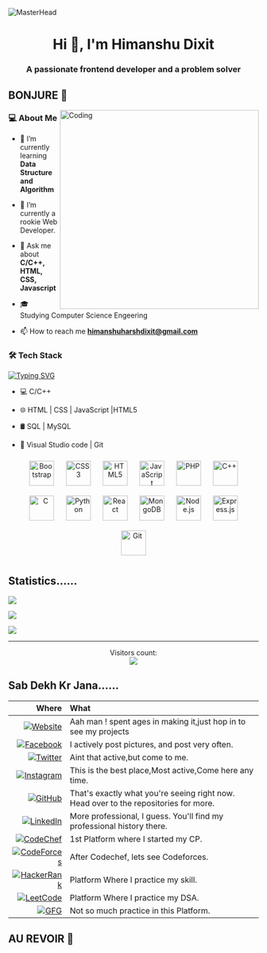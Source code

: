 ![MasterHead](https://coder.com/og-image.png)
<h1 align="center">Hi 👋, I'm Himanshu Dixit</h1>
<h3 align="center">A passionate frontend developer and a problem solver</h3>
<h2>BONJURE 👋</h2>
<img align="right" alt="Coding" width="400" src="https://media1.giphy.com/media/RbDKaczqWovIugyJmW/200.gif">
<h3> 💻 About Me </h3>

- 🌱 I’m currently learning **Data Structure and Algorithm**

- 🔭 I’m currently a rookie Web Developer.

- 💬 Ask me about **C/C++, HTML, CSS, Javascript**

- 🎓 Studying Computer Science Engeering

- 📫 How to reach me **himanshuharshdixit@gmail.com**

<h3>🛠 Tech Stack</h3>

[![Typing SVG](https://readme-typing-svg.herokuapp.com?font=anthon&size=26&duration=5002&color=D32EFF&lines=C%2FC%2B%2B;HTML+%7C+CSS+%7C+JavaScript+%7C+HTML5;MySQL+%7C+SQL;Visual+Studio+code+%7C+Git)](https://git.io/typing-svg)
- 💻 C/C++

- 🌐 HTML | CSS | JavaScript |HTML5

- 🛢 SQL | MySQL

- 🔧 Visual Studio code | Git

<div align="center">  
<a href="https://getbootstrap.com/docs/3.4/javascript/" target="_blank"><img style="margin: 10px" src="https://profilinator.rishav.dev/skills-assets/bootstrap-plain.svg" alt="Bootstrap" height="50" /></a>  
<a href="https://www.w3schools.com/css/" target="_blank"><img style="margin: 10px" src="https://profilinator.rishav.dev/skills-assets/css3-original-wordmark.svg" alt="CSS3" height="50" /></a>  
<a href="https://en.wikipedia.org/wiki/HTML5" target="_blank"><img style="margin: 10px" src="https://profilinator.rishav.dev/skills-assets/html5-original-wordmark.svg" alt="HTML5" height="50" /></a>  
<a href="https://www.javascript.com/" target="_blank"><img style="margin: 10px" src="https://profilinator.rishav.dev/skills-assets/javascript-original.svg" alt="JavaScript" height="50" /></a>  
<a href="https://www.php.net/" target="_blank"><img style="margin: 10px" src="https://profilinator.rishav.dev/skills-assets/php-original.svg" alt="PHP" height="50" /></a> 
<a href="https://www.cplusplus.com/" target="_blank"><img style="margin: 10px" src="https://profilinator.rishav.dev/skills-assets/cplusplus-original.svg" alt="C++" height="50" /></a>  
<a href="https://www.c.com/" target="_blank"><img style="margin: 10px" src="https://profilinator.rishav.dev/skills-assets/c-original.svg" alt="C" height="50" /></a> 
<a href="https://www.python.com/" target="_blank"><img style="margin: 10px" src="https://profilinator.rishav.dev/skills-assets/python-original.svg" alt="Python" height="50" /></a> 
 <a href="https://reactjs.org/" target="_blank"><img style="margin: 10px" src="https://profilinator.rishav.dev/skills-assets/react-original-wordmark.svg" alt="React" height="50" /></a> 
 <a href="https://www.mongodb.com/" target="_blank"><img style="margin: 10px" src="https://profilinator.rishav.dev/skills-assets/mongodb-original-wordmark.svg" alt="MongoDB" height="50" /></a>  
 <a href="https://nodejs.org/" target="_blank"><img style="margin: 10px" src="https://profilinator.rishav.dev/skills-assets/nodejs-original-wordmark.svg" alt="Node.js" height="50" /></a>  
 <a href="https://expressjs.com/" target="_blank"><img style="margin: 10px" src="https://profilinator.rishav.dev/skills-assets/express-original-wordmark.svg" alt="Express.js" height="50" /></a>  
 <a href="https://github.com/" target="_blank"><img style="margin: 10px" src="https://profilinator.rishav.dev/skills-assets/git-scm-icon.svg" alt="Git" height="50" /></a>  
</div>

<h2 align="left">Statistics......</h2>

<img align="center" src="https://github-readme-stats.vercel.app/api/top-langs?username=TheHimanshuDixit&count_private=true&theme=algolia" >

<p><img align="center" src="https://github-readme-stats.vercel.app/api?username=thehimanshudixit&count_private=true&theme=algolia&show_icons=true&hide=issues" /></p>

<p><img align="center" src="https://github-readme-streak-stats.herokuapp.com/?user=thehimanshudixit&theme=github-dark&hide_border=true&count_private=true&date_format=j%20M%5B%20Y%5D" /></p><hr>
<p align="center"> Visitors count:<br><img src="https://profile-counter.glitch.me/thehimanshudixit/count.svg" /></p>

<h2 align="left">Sab Dekh Kr Jana......</h2>

| Where | What |
|-:|:-| 
| [![Website](https://img.shields.io/badge/Website-593D88?style=for-the-badge&logo=Google%20Earth&logoColor=white)](https://himanshuportfolio.onrender.com/) | Aah man ! spent ages in making it,just hop in to see my projects |
| [![Facebook](https://img.shields.io/badge/Facebook-1877F2?style=for-the-badge&logo=facebook&logoColor=white)](https://www.facebook.com/himanshu.dixit.3956) | I actively post pictures, and post very often. |
| [![Twitter](https://img.shields.io/badge/Twitter-1DA1F2?style=for-the-badge&logo=twitter&logoColor=white)](https://twitter.com/himansh95960729) | Aint that active,but come to me. |
| [![Instagram](https://img.shields.io/badge/Instagram-F60023?style=for-the-badge&logo=instagram&logoColor=white)](https://www.instagram.com/dhimanshu_02/) |This is the best place,Most active,Come here any time. |
| [![GitHub](https://img.shields.io/badge/-Github-181717?style=for-the-badge&logo=Github&logoColor=white)](https://github.com/TheHimanshuDixit) | That's exactly what you're seeing right now. Head over to the repositories for more. |
| [![LinkedIn](https://img.shields.io/badge/LinkedIn-0077B5?style=for-the-badge&logo=linkedin&logoColor=white)](https://linkedin.com/in/himanshu-dixit-009hd) | More professional, I guess. You'll find my professional history there. |
| [![CodeChef](https://img.shields.io/badge/CodeChef-%2336465D.svg?&style=for-the-badge&logo=codechef&logoColor=white)](https://www.codechef.com/users/diggi_coder02) | 1st Platform where I started my CP. |
| [![CodeForces](https://img.shields.io/badge/CodeForces-F60023?style=for-the-badge&logo=codeforces&logoColor=white)](https://codeforces.com/profile/himanshu_d) | After Codechef, lets see Codeforces. |
| [![HackerRank](https://img.shields.io/badge/-HackerRank-181717?style=for-the-badge&logo=hackerank&logoColor=white)](https://www.hackerrank.com/himanshuharshdi1) | Platform Where I practice my skill. |
| [![LeetCode](https://img.shields.io/badge/LeetCode-FFA500?style=for-the-badge&logo=leetcode&logoColor=white)](https://www.leetcode.com/diggi_coder02) | Platform Where I practice my DSA. |
| [![GFG](https://img.shields.io/badge/GFG-00FF00?style=for-the-badge&logo=gfg&logoColor=white)](https://auth.geeksforgeeks.org/user/himanshuharshdixit) | Not so much practice in this Platform. |



<h2>AU REVOIR 👋</h2>

